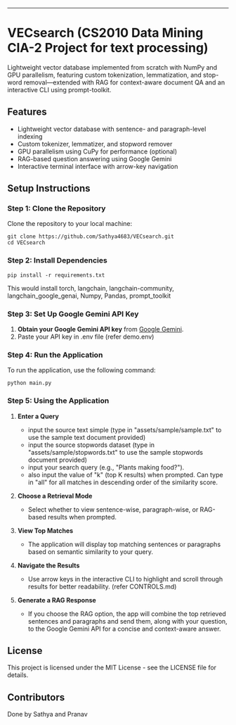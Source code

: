 ---

# VECsearch (CS2010 Data Mining CIA-2 Project for text processing)

Lightweight vector database implemented from scratch with NumPy and GPU parallelism, featuring custom tokenization, lemmatization, and stop-word removal—extended with RAG for context-aware document QA and an interactive CLI using prompt-toolkit.

## Features

- Lightweight vector database with sentence- and paragraph-level indexing
- Custom tokenizer, lemmatizer, and stopword remover
- GPU parallelism using CuPy for performance (optional)
- RAG-based question answering using Google Gemini
- Interactive terminal interface with arrow-key navigation

## Setup Instructions

### Step 1: Clone the Repository

Clone the repository to your local machine:

```
git clone https://github.com/Sathya4683/VECsearch.git
cd VECsearch
```

### Step 2: Install Dependencies
```
pip install -r requirements.txt
```
This would install torch, langchain, langchain-community, langchain_google_genai, Numpy, Pandas, prompt_toolkit

### Step 3: Set Up Google Gemini API Key

1. **Obtain your Google Gemini API key** from [Google Gemini](https://aistudio.google.com/prompts/new_chat).
2. Paste your API key in .env file (refer demo.env)

### Step 4: Run the Application

To run the application, use the following command:

```
python main.py
```
### Step 5: Using the Application

1. **Enter a Query**
   - input the source text simple (type in "assets/sample/sample.txt" to use the sample text document provided)
   - input the source stopwords dataset (type in "assets/sample/stopwords.txt" to use the sample stopwords document provided)
   - input your search query (e.g., "Plants making food?").
   - also input the value of "k" (top K results) when prompted. Can type in "all" for all matches in descending order of the similarity score. 

2. **Choose a Retrieval Mode**
   - Select whether to view sentence-wise, paragraph-wise, or RAG-based results when prompted.

3. **View Top Matches**
   - The application will display top matching sentences or paragraphs based on semantic similarity to your query.

4. **Navigate the Results**
   - Use arrow keys in the interactive CLI to highlight and scroll through results for better readability. (refer CONTROLS.md)

5. **Generate a RAG Response**
   - If you choose the RAG option, the app will combine the top retrieved sentences and paragraphs and send them, along with your question, to  the Google Gemini API for a concise and context-aware answer.

## License

This project is licensed under the MIT License - see the LICENSE file for details.

## Contributors

Done by Sathya and Pranav
